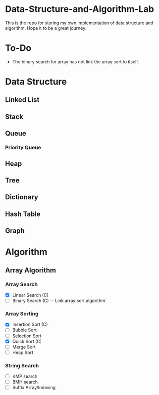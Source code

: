 # Data-Structure-and-Algorithm-Lab
This is the repo for storing my own implementation of data structure and algorithm. Hope it to be a great journey.

# To-Do
- The binary search for array has not link the array sort to itself.

# Data Structure
## Linked List
## Stack
## Queue
### Priority Queue
## Heap
## Tree
## Dictionary
## Hash Table
## Graph

# Algorithm
## Array Algorithm
### Array Search
- [x] Linear Search (C)
- [ ] Binary Search (C) -- Link array sort algorithm`
### Array Sorting
- [x] Insertion Sort (C)
- [ ] Bubble Sort
- [ ] Selection Sort
- [x] Quick Sort (C)
- [ ] Merge Sort
- [ ] Heap Sort
### String Search
- [ ] KMP search
- [ ] BMH search
- [ ] Suffix Array/Indexing
